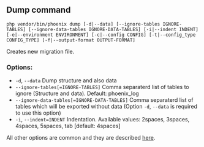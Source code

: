 ## Dump command
`php vendor/bin/phoenix dump [-d|--data] [--ignore-tables IGNORE-TABLES] [--ignore-data-tables IGNORE-DATA-TABLES] [-i|--indent INDENT] [-e|--environment ENVIRONMENT] [-c|--config CONFIG] [-t|--config_type CONFIG_TYPE] [-f|--output-format OUTPUT-FORMAT]`

Creates new migration file.

### Options:
- `-d`, `--data` Dump structure and also data
- `--ignore-tables[=IGNORE-TABLES]` Comma separaterd list of tables to ignore (Structure and data). Default: phoenix_log
- `--ignore-data-tables[=IGNORE-DATA-TABLES]` Comma separaterd list of tables which will be exported without data (Option `-d`, `--data` is required to use this option)
- `-i`, `--indent=INDENT` Indentation. Available values: 2spaces, 3spaces, 4spaces, 5spaces, tab [default: 4spaces]

All other options are common and they are described [here](commands.md).

